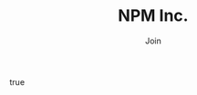 ---
title: "NPM Inc."
subtitle: Join
image: /img/home-cover.png
body:
    heading: We're hiring!
    text: Want to join the team?
---